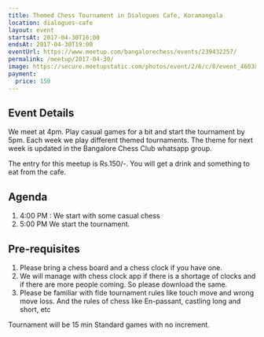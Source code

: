 ```yaml
---
title: Themed Chess Tournament in Dialogues Cafe, Koramangala
location: dialogues-cafe
layout: event
startsAt: 2017-04-30T16:00
endsAt: 2017-04-30T19:00
eventUrl: https://www.meetup.com/bangalorechess/events/239432257/
permalink: /meetup/2017-04-30/
image: https://secure.meetupstatic.com/photos/event/2/6/c/0/event_460389920.jpeg
payment:
  price: 150
---
```

## Event Details
We meet at 4pm. Play casual games for a bit and start the tournament by 5pm. Each week we play different themed tournaments. The theme for next week is updated in the Bangalore Chess Club whatsapp group.

The entry for this meetup is Rs.150/-. You will get a drink and something to eat from the cafe.

## Agenda
1. 4:00 PM : We start with some casual chess
1. 5:00 PM We start the tournament.

## Pre-requisites
1. Please bring a chess board and a chess clock if you have one.
1. We will manage with chess clock app if there is a shortage of clocks and if there are more people coming. So please download the same.
1. Please be familiar with fide tournament rules like touch move and wrong move loss. And the rules of chess like En-passant, castling long and short, etc

Tournament will be 15 min Standard games with no increment.